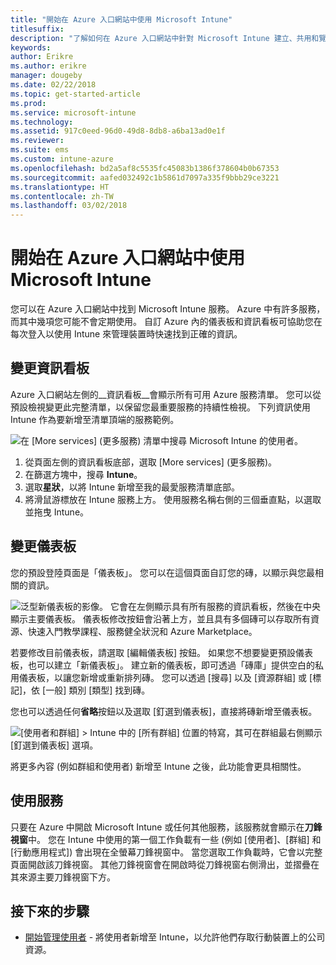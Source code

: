 ```yaml
---
title: "開始在 Azure 入口網站中使用 Microsoft Intune"
titlesuffix: 
description: "了解如何在 Azure 入口網站中針對 Microsoft Intune 建立、共用和覽儀表板。"
keywords: 
author: Erikre
ms.author: erikre
manager: dougeby
ms.date: 02/22/2018
ms.topic: get-started-article
ms.prod: 
ms.service: microsoft-intune
ms.technology: 
ms.assetid: 917c0eed-96d0-49d8-8db8-a6ba13ad0e1f
ms.reviewer: 
ms.suite: ems
ms.custom: intune-azure
ms.openlocfilehash: bd2a5af8c5535fc45083b1386f378604b0b67353
ms.sourcegitcommit: aafed032492c1b5861d7097a335f9bbb29ce3221
ms.translationtype: HT
ms.contentlocale: zh-TW
ms.lasthandoff: 03/02/2018
---
```

# <a name="getting-started-with-microsoft-intune-in-the-azure-portal"></a>開始在 Azure 入口網站中使用 Microsoft Intune

您可以在 Azure 入口網站中找到 Microsoft Intune 服務。 Azure 中有許多服務，而其中幾項您可能不會定期使用。 自訂 Azure 內的儀表板和資訊看板可協助您在每次登入以使用 Intune 來管理裝置時快速找到正確的資訊。

## <a name="changing-the-sidebar"></a>變更資訊看板

Azure 入口網站左側的__資訊看板__會顯示所有可用 Azure 服務清單。 您可以從預設檢視變更此完整清單，以保留您最重要服務的持續性檢視。 下列資訊使用 Intune 作為要新增至清單頂端的服務範例。

![在 [More services] (更多服務) 清單中搜尋 Microsoft Intune 的使用者。](./media/azure-add-intune1.png)

1. 從頁面左側的資訊看板底部，選取 [More services] \(更多服務)。
2. 在篩選方塊中，搜尋 **Intune**。
3. 選取**星狀**，以將 Intune 新增至我的最愛服務清單底部。
4. 將滑鼠游標放在 Intune 服務上方。 使用服務名稱右側的三個垂直點，以選取並拖曳 Intune。

## <a name="changing-the-dashboard"></a>變更儀表板

您的預設登陸頁面是「儀表板」。 您可以在這個頁面自訂您的磚，以顯示與您最相關的資訊。

![泛型新儀表板的影像。 它會在左側顯示具有所有服務的資訊看板，然後在中央顯示主要儀表板。 儀表板修改按鈕會沿著上方，並且具有多個磚可以存取所有資源、快速入門教學課程、服務健全狀況和 Azure Marketplace。](./media/azure-default-dashboard.png)

若要修改目前儀表板，請選取 [編輯儀表板] 按鈕。 如果您不想要變更預設儀表板，也可以建立「新儀表板」。 建立新的儀表板，即可透過「磚庫」提供空白的私用儀表板，以讓您新增或重新排列磚。 您可以透過 [搜尋] 以及 [資源群組] 或 [標記]，依 [一般] 類別 [類型] 找到磚。

您也可以透過任何**省略**按鈕以及選取 [釘選到儀表板]，直接將磚新增至儀表板。

![[使用者和群組] > Intune 中的 [所有群組] 位置的特寫，其可在群組最右側顯示 [釘選到儀表板] 選項。](./media/azure-pin-to-dashboard.png)

將更多內容 (例如群組和使用者) 新增至 Intune 之後，此功能會更具相關性。

## <a name="using-services"></a>使用服務

只要在 Azure 中開啟 Microsoft Intune 或任何其他服務，該服務就會顯示在**刀鋒視窗**中。 您在 Intune 中使用的第一個工作負載有一些 (例如 [使用者]、[群組] 和 [行動應用程式]) 會出現在全螢幕刀鋒視窗中。 當您選取工作負載時，它會以完整頁面開啟該刀鋒視窗。 其他刀鋒視窗會在開啟時從刀鋒視窗右側滑出，並摺疊在其來源主要刀鋒視窗下方。

## <a name="next-steps"></a>接下來的步驟

* [開始管理使用者](get-started-users.md) - 將使用者新增至 Intune，以允許他們存取行動裝置上的公司資源。
